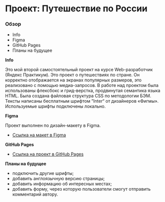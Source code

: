 # Проект: Путешествие по России

### Обзор
* Info
* Figma
* GitHub Pages
* Планы на будущее

**Info**

Это мой второй самостоятельный проект на курсе Web-разработчик (Яндекс Практикум).
Это проект о путешествиях по стране. Он корректно отображается на экранах популярных размеров, это реализовано с помощью медиа-запросов.
В работе над проектом была использованы флексбокс и грид-верстка, продвинутая семантика языка HTML.
Была создана файловая структура CSS по методологии БЭМ.
Тексты написаны бесплатным шрифтом ”Inter“ от дизайнеров «Фигмы». Используемые шрифты подключены локально.

**Figma**

Проект выполнен по дизайн-макету в Figma.
* [Ссылка на макет в Figma](https://www.figma.com/file/5S2WSbEFL6awjVWJ0NWL8Q/Sprint-3_-Russia-_-desktop-mobile?node-id=28503%3A0)

**GitHub Pages**

* [Ссылка на проект в GitHub Pages](https://sattturday.github.io/russian-travel/)

**Планы на будущее**

* подключить другие шрифты;
* добавить англоязычную версию страницы;
* добавить информацию об интересных местах;
* добавить форму, через которую пользователи смогут отправить комментарий автору.


